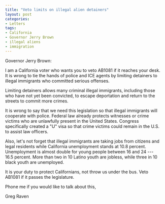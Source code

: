 ```yaml
---
title: "Veto limits on illegal alien detainers"
layout: post
categories:
- Letters
tags:
- California
- Governor Jerry Brown
- illegal aliens
- immigration
---
```


Governor Jerry Brown:

I am a California voter who wants you to veto AB1081 if it reaches your desk. It is wrong to tie the hands of police and ICE agents by limiting detainers to illegal immigrants who committed serious offenses.  
  
Limiting detainers allows many criminal illegal immigrants, including those who have not yet been convicted, to escape deportation and return to the streets to commit more crimes.

It is wrong to say that we need this legislation so that illegal immigrants will cooperate with police. Federal law already protects witnesses or crime victims who are unlawfully present in the United States. Congress specifically created a "U" visa so that crime victims could remain in the U.S. to assist law officers.

Also, let's not forget that illegal immigrants are taking jobs from citizens and legal residents while California unemployment stands at 10.8 percent. Unemployment is almost double for young people between 16 and 24 --- 16.5 percent. More than two in 10 Latino youth are jobless, while three in 10 black youth are unemployed.

It is your duty to protect Californians, not throw us under the bus. Veto AB1081 if it passes the legislature.

Phone me if you would like to talk about this,

Greg Raven
